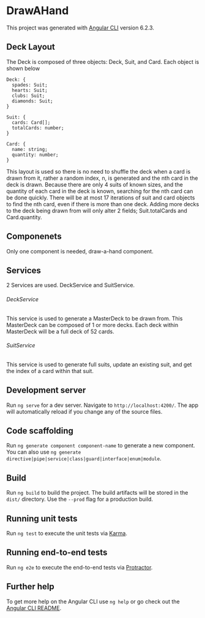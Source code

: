 # DrawAHand

This project was generated with [Angular CLI](https://github.com/angular/angular-cli) version 6.2.3.

## Deck Layout
The Deck is composed of three objects: Deck, Suit, and Card. Each object is shown below
```
Deck: {
  spades: Suit;
  hearts: Suit;
  clubs: Suit;
  diamonds: Suit;
}

Suit: {
  cards: Card[];
  totalCards: number;
}

Card: {
  name: string;
  quantity: number;
}
```
This layout is used so there is no need to shuffle the deck when a card is drawn from it, rather a random index, n, is generated and the nth card in the deck is drawn. Because there are only 4 suits of known sizes, and the quantity of each card in the deck is known, searching for the nth card can be done quickly. There will be at most 17 iterations of suit and card objects to find the nth card, even if there is more than one deck. Adding more decks to the deck being drawn from will only alter 2 fields; Suit.totalCards and Card.quantity.

## Componenets
Only one component is needed, draw-a-hand component.

## Services
2 Services are used. DeckService and SuitService.

###### DeckService
This service is used to generate a MasterDeck to be drawn from. This MasterDeck can be composed of 1 or more decks. Each deck within MasterDeck will be a full deck of 52 cards.

###### SuitService
This service is used to generate full suits, update an existing suit, and get the index of a card within that suit.

## Development server

Run `ng serve` for a dev server. Navigate to `http://localhost:4200/`. The app will automatically reload if you change any of the source files.

## Code scaffolding

Run `ng generate component component-name` to generate a new component. You can also use `ng generate directive|pipe|service|class|guard|interface|enum|module`.

## Build

Run `ng build` to build the project. The build artifacts will be stored in the `dist/` directory. Use the `--prod` flag for a production build.

## Running unit tests

Run `ng test` to execute the unit tests via [Karma](https://karma-runner.github.io).

## Running end-to-end tests

Run `ng e2e` to execute the end-to-end tests via [Protractor](http://www.protractortest.org/).

## Further help

To get more help on the Angular CLI use `ng help` or go check out the [Angular CLI README](https://github.com/angular/angular-cli/blob/master/README.md).
